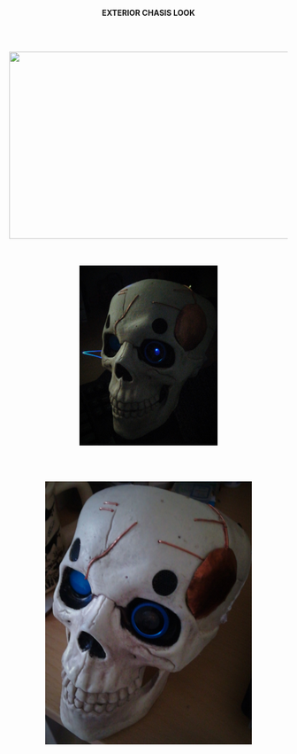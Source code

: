 <p align="center"><b>EXTERIOR CHASIS LOOK</b></p>
<br>
<br>
<p align="center">
  <img width="600" height="338" src="https://raw.githubusercontent.com/rkruk/lili-the-vil/master/img/16.gif">
</p>
<br>
<p align="center">
  <img width="250" height="325" src="https://raw.githubusercontent.com/rkruk/lili-the-vil/master/img/12.png">
</p>
<br><br>
<p align="center">
  <img width="374" height="475" src="https://raw.githubusercontent.com/rkruk/lili-the-vil/master/img/15.png">
</p>
